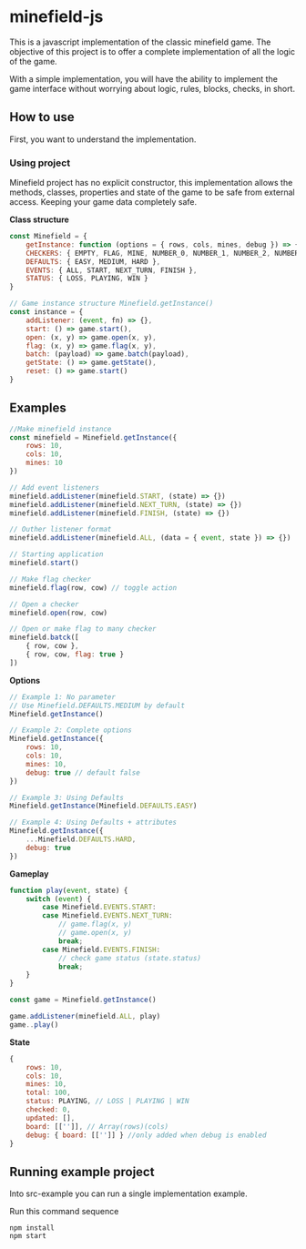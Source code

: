 # minefield-js

This is a javascript implementation of the classic minefield game. The objective of this project is to offer a complete implementation of all the logic of the game.

With a simple implementation, you will have the ability to implement the game interface without worrying about logic, rules, blocks, checks, in short.

## How to use

First, you want to understand the implementation.

### Using project
Minefield project has no explicit constructor, this implementation allows the methods, classes, properties and state of the game to be safe from external access. Keeping your game data completely safe.

**Class structure**
```js
const Minefield = {
    getInstance: function (options = { rows, cols, mines, debug }) => {},
    CHECKERS: { EMPTY, FLAG, MINE, NUMBER_0, NUMBER_1, NUMBER_2, NUMBER_3, NUMBER_4, NUMBER_5, NUMBER_6, NUMBER_7, NUMBER_8 },
    DEFAULTS: { EASY, MEDIUM, HARD },
    EVENTS: { ALL, START, NEXT_TURN, FINISH },
    STATUS: { LOSS, PLAYING, WIN }
}

// Game instance structure Minefield.getInstance()
const instance = {
    addListener: (event, fn) => {},
    start: () => game.start(),
    open: (x, y) => game.open(x, y),
    flag: (x, y) => game.flag(x, y),
    batch: (payload) => game.batch(payload),
    getState: () => game.getState(),
    reset: () => game.start()
}
```

## Examples
```js
//Make minefield instance
const minefield = Minefield.getInstance({
    rows: 10,
    cols: 10,
    mines: 10
})

// Add event listeners
minefield.addListener(minefield.START, (state) => {})
minefield.addListener(minefield.NEXT_TURN, (state) => {})
minefield.addListener(minefield.FINISH, (state) => {})

// Outher listener format
minefield.addListener(minefield.ALL, (data = { event, state }) => {})

// Starting application
minefield.start()

// Make flag checker
minefield.flag(row, cow) // toggle action

// Open a checker
minefield.open(row, cow)

// Open or make flag to many checker
minefield.batck([
    { row, cow },
    { row, cow, flag: true }
])
```

**Options**
```js
// Example 1: No parameter
// Use Minefield.DEFAULTS.MEDIUM by default
Minefield.getInstance()

// Example 2: Complete options
Minefield.getInstance({
    rows: 10,
    cols: 10,
    mines: 10,
    debug: true // default false
})

// Example 3: Using Defaults
Minefield.getInstance(Minefield.DEFAULTS.EASY)

// Example 4: Using Defaults + attributes
Minefield.getInstance({
    ...Minefield.DEFAULTS.HARD,
    debug: true
})
```

**Gameplay**
```js
function play(event, state) {
    switch (event) {
        case Minefield.EVENTS.START:
        case Minefield.EVENTS.NEXT_TURN:
            // game.flag(x, y)
            // game.open(x, y)
            break;
        case Minefield.EVENTS.FINISH:
            // check game status (state.status)
            break;
    }
}

const game = Minefield.getInstance()

game.addListener(minefield.ALL, play)
game..play()

```
**State**
```js
{
    rows: 10,
    cols: 10,
    mines: 10,
    total: 100,
    status: PLAYING, // LOSS | PLAYING | WIN
    checked: 0,
    updated: [],
    board: [['']], // Array(rows)(cols)
    debug: { board: [['']] } //only added when debug is enabled
}
```

## Running example project

Into src-example you can run a single implementation example.

Run this command sequence

```shell
npm install
npm start
```
